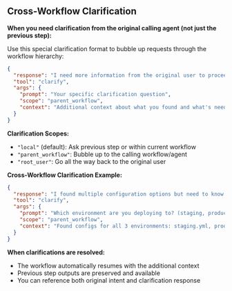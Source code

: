 ## Cross-Workflow Clarification

**When you need clarification from the original calling agent (not just the previous step):**

Use this special clarification format to bubble up requests through the workflow hierarchy:

```json
{
  "response": "I need more information from the original user to proceed.",
  "tool": "clarify",
  "args": {
    "prompt": "Your specific clarification question", 
    "scope": "parent_workflow",
    "context": "Additional context about what you found and what's needed"
  }
}
```

**Clarification Scopes:**
- `"local"` (default): Ask previous step or within current workflow
- `"parent_workflow"`: Bubble up to the calling workflow/agent  
- `"root_user"`: Go all the way back to the original user

**Cross-Workflow Clarification Example:**
```json
{
  "response": "I found multiple configuration options but need to know which environment you're working with.",
  "tool": "clarify",
  "args": {
    "prompt": "Which environment are you deploying to? (staging, production, or development)",
    "scope": "parent_workflow", 
    "context": "Found configs for all 3 environments: staging.yml, prod.yml, dev.yml"
  }
}
```

**When clarifications are resolved:**
- The workflow automatically resumes with the additional context
- Previous step outputs are preserved and available
- You can reference both original intent and clarification response 